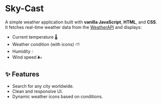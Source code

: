 # Sky-Cast
A simple weather application built with **vanilla JavaScript**, **HTML**, and **CSS**.  
It fetches real-time weather data from the [WeatherAPI](https://www.weatherapi.com/) and displays:

- Current temperature 🌡️  
- Weather condition (with icons) ⛅  
- Humidity 💧  
- Wind speed 🌬️  

## ✨ Features
- Search for any city worldwide.  
- Clean and responsive UI.  
- Dynamic weather icons based on conditions.  
